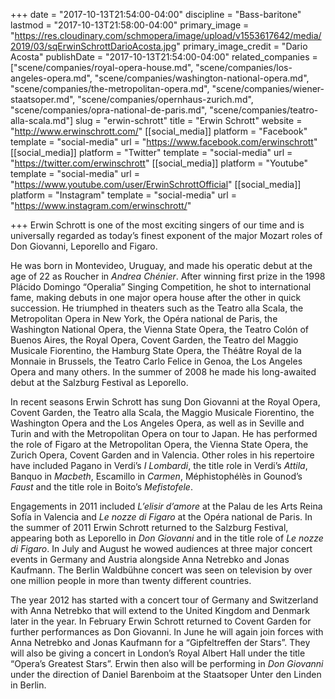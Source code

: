+++
date = "2017-10-13T21:54:00-04:00"
discipline = "Bass-baritone"
lastmod = "2017-10-13T21:58:00-04:00"
primary_image = "https://res.cloudinary.com/schmopera/image/upload/v1553617642/media/2019/03/sqErwinSchrottDarioAcosta.jpg"
primary_image_credit = "Dario Acosta"
publishDate = "2017-10-13T21:54:00-04:00"
related_companies = ["scene/companies/royal-opera-house.md", "scene/companies/los-angeles-opera.md", "scene/companies/washington-national-opera.md", "scene/companies/the-metropolitan-opera.md", "scene/companies/wiener-staatsoper.md", "scene/companies/opernhaus-zurich.md", "scene/companies/opra-national-de-paris.md", "scene/companies/teatro-alla-scala.md"]
slug = "erwin-schrott"
title = "Erwin Schrott"
website = "http://www.erwinschrott.com/"
[[social_media]]
platform = "Facebook"
template = "social-media"
url = "https://www.facebook.com/erwinschrott"
[[social_media]]
platform = "Twitter"
template = "social-media"
url = "https://twitter.com/erwinschrott"
[[social_media]]
platform = "Youtube"
template = "social-media"
url = "https://www.youtube.com/user/ErwinSchrottOfficial"
[[social_media]]
platform = "Instagram"
template = "social-media"
url = "https://www.instagram.com/erwinschrott/"

+++
Erwin Schrott is one of the most exciting singers of our time and is universally regarded as today’s finest exponent of the major Mozart roles of Don Giovanni, Leporello and Figaro.

He was born in Montevideo, Uruguay, and made his operatic debut at the age of 22 as Roucher in _Andrea Chénier_. After winning first prize in the 1998 Plácido Domingo “Operalia” Singing Competition, he shot to international fame, making debuts in one major opera house after the other in quick succession. He triumphed in theaters such as the Teatro alla Scala, the Metropolitan Opera in New York, the Opéra national de Paris, the Washington National Opera, the Vienna State Opera, the Teatro Colón of Buenos Aires, the Royal Opera, Covent Garden, the Teatro del Maggio Musicale Fiorentino, the Hamburg State Opera, the Théâtre Royal de la Monnaie in Brussels, the Teatro Carlo Felice in Genoa, the Los Angeles Opera and many others. In the summer of 2008 he made his long-awaited debut at the Salzburg Festival as Leporello.

In recent seasons Erwin Schrott has sung Don Giovanni at the Royal Opera, Covent Garden, the Teatro alla Scala, the Maggio Musicale Fiorentino, the Washington Opera and the Los Angeles Opera, as well as in Seville and Turin and with the Metropolitan Opera on tour to Japan. He has performed the role of Figaro at the Metropolitan Opera, the Vienna State Opera, the Zurich Opera, Covent Garden and in Valencia. Other roles in his repertoire have included Pagano in Verdi’s _I Lombardi_, the title role in Verdi’s _Attila_, Banquo in _Macbeth_, Escamillo in _Carmen_, Méphistophélès in Gounod’s _Faust_ and the title role in Boito’s _Mefistofele_.

Engagements in 2011 included _L’elisir d’amore_ at the Palau de les Arts Reina Sofía in Valencia and _Le nozze di Figaro_ at the Opéra national de Paris. In the summer of 2011 Erwin Schrott returned to the Salzburg Festival, appearing both as Leporello in _Don Giovanni_ and in the title role of _Le nozze di Figaro_. In July and August he wowed audiences at three major concert events in Germany and Austria alongside Anna Netrebko and Jonas Kaufmann. The Berlin Waldbühne concert was seen on television by over one million people in more than twenty different countries.

The year 2012 has started with a concert tour of Germany and Switzerland with Anna Netrebko that will extend to the United Kingdom and Denmark later in the year. In February Erwin Schrott returned to Covent Garden for further performances as Don Giovanni. In June he will again join forces with Anna Netrebko and Jonas Kaufmann for a “Gipfeltreffen der Stars”. They will also be giving a concert in London’s Royal Albert Hall under the title “Opera’s Greatest Stars”. Erwin then also will be performing in _Don Giovanni_ under the direction of Daniel Barenboim at the Staatsoper Unter den Linden in Berlin.